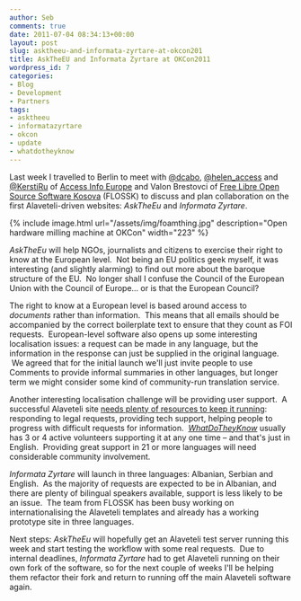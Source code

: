 ```yaml
---
author: Seb
comments: true
date: 2011-07-04 08:34:13+00:00
layout: post
slug: asktheeu-and-informata-zyrtare-at-okcon201
title: AskTheEU and Informata Zyrtare at OKCon2011
wordpress_id: 7
categories:
- Blog
- Development
- Partners
tags:
- asktheeu
- informatazyrtare
- okcon
- update
- whatdotheyknow
---
```


Last week I travelled to Berlin to meet with [@dcabo](http://twitter.com/#!/dcabo), [@helen_access](http://twitter.com/#!/helen_access) and [@KerstiRu](http://twitter.com/#!/KerstiRu) of [Access Info Europe](http://www.access-info.org/) and Valon Brestovci of [Free Libre Open Source Software Kosova](http://www.flossk.org/) (FLOSSK) to discuss and plan collaboration on the first Alaveteli-driven websites: _AskTheEu_ and _Informata Zyrtare_.


{% include image.html url="/assets/img/foamthing.jpg" description="Open hardware milling machine at OKCon" width="223" %}


<!-- more -->

_AskTheEu_ will help NGOs, journalists and citizens to exercise their right to know at the European level.  Not being an EU politics geek myself, it was interesting (and slightly alarming) to find out more about the baroque structure of the EU.  No longer shall I confuse the Council of the European Union with the Council of Europe... or is that the European Council?

The right to know at a European level is based around access to _documents_ rather than information.  This means that all emails should be accompanied by the correct boilerplate text to ensure that they count as FOI requests.  European-level software also opens up some interesting localisation issues: a request can be made in any language, but the information in the response can just be supplied in the original language.  We agreed that for the initial launch we'll just invite people to use Comments to provide informal summaries in other languages, but longer term we might consider some kind of community-run translation service.

Another interesting localisation challenge will be providing user support.  A successful Alaveteli site [needs plenty of resources to keep it running](/docs/running/admin_manual): responding to legal requests, providing tech support, helping people to progress with difficult requests for information.  _[WhatDoTheyKnow](http://www.whatdotheyknow.com/)_ usually has 3 or 4 active volunteers supporting it at any one time – and that's just in English.  Providing great support in 21 or more languages will need considerable community involvement.

_Informata Zyrtare_ will launch in three languages: Albanian, Serbian and English.  As the majority of requests are expected to be in Albanian, and there are plenty of bilingual speakers available, support is less likely to be an issue.  The team from FLOSSK has been busy working on internationalising the Alaveteli templates and already has a working prototype site in three languages.

Next steps: _AskTheEu_ will hopefully get an Alaveteli test server running this week and start testing the workflow with some real requests.  Due to internal deadlines, _Informata Zyrtare_ had to get Alaveteli running on their own fork of the software, so for the next couple of weeks I'll be helping them refactor their fork and return to running off the main Alaveteli software again.
